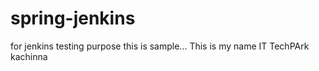 # spring-jenkins
for jenkins testing purpose
this is sample...
This  is my name IT TechPArk
kachinna
